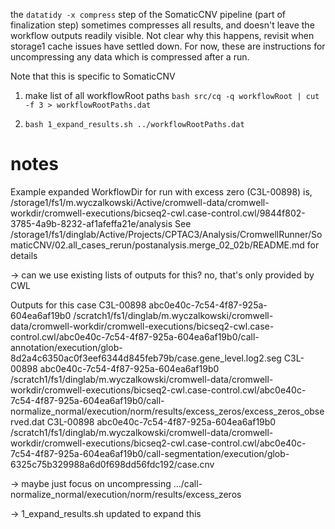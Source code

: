 the `datatidy -x compress` step of the SomaticCNV pipeline (part of finalization step) sometimes
compresses all results, and doesn't leave the workflow outputs readily visible.  Not clear
why this happens, revisit when storage1 cache issues have settled down.  For now, these
are instructions for uncompressing any data which is compressed after a run.

Note that this is specific to SomaticCNV

1. make list of all workflowRoot paths
`bash src/cq -q workflowRoot | cut -f 3 > workflowRootPaths.dat`

2. ` bash 1_expand_results.sh ../workflowRootPaths.dat `

# notes

Example expanded WorkflowDir for run with excess zero (C3L-00898) is,
	/storage1/fs1/m.wyczalkowski/Active/cromwell-data/cromwell-workdir/cromwell-executions/bicseq2-cwl.case-control.cwl/9844f802-3785-4a9b-8232-af1afeffa21e/analysis
See /storage1/fs1/dinglab/Active/Projects/CPTAC3/Analysis/CromwellRunner/SomaticCNV/02.all_cases_rerun/postanalysis.merge_02_02b/README.md for details

-> can we use existing lists of outputs for this?
   no, that's only provided by CWL

Outputs for this case
C3L-00898   abc0e40c-7c54-4f87-925a-604ea6af19b0    /scratch1/fs1/dinglab/m.wyczalkowski/cromwell-data/cromwell-workdir/cromwell-executions/bicseq2-cwl.case-control.cwl/abc0e40c-7c54-4f87-925a-604ea6af19b0/call-annotation/execution/glob-8d2a4c6350ac0f3eef6344d845feb79b/case.gene_level.log2.seg
C3L-00898   abc0e40c-7c54-4f87-925a-604ea6af19b0    /scratch1/fs1/dinglab/m.wyczalkowski/cromwell-data/cromwell-workdir/cromwell-executions/bicseq2-cwl.case-control.cwl/abc0e40c-7c54-4f87-925a-604ea6af19b0/call-normalize_normal/execution/norm/results/excess_zeros/excess_zeros_observed.dat
C3L-00898   abc0e40c-7c54-4f87-925a-604ea6af19b0    /scratch1/fs1/dinglab/m.wyczalkowski/cromwell-data/cromwell-workdir/cromwell-executions/bicseq2-cwl.case-control.cwl/abc0e40c-7c54-4f87-925a-604ea6af19b0/call-segmentation/execution/glob-6325c75b329988a6d0f698dd56fdc192/case.cnv

-> maybe just focus on uncompressing .../call-normalize_normal/execution/norm/results/excess_zeros

-> 1_expand_results.sh updated to expand this
